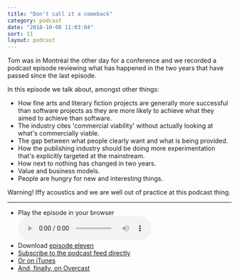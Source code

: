 ```yaml
---
title: "Don't call it a comeback"
category: podcast
date: "2018-10-08 11:03:04"
sort: 11
layout: podcast
---
```


Tom was in Montréal the other day for a conference and we recorded a podcast episode reviewing what has happened in the two years that have passed since the last episode.

In this episode we talk about, amongst other things: 

* How fine arts and literary fiction projects are generally more successful than software projects as they are more likely to achieve what they aimed to achieve than software.
* The industry cites 'commercial viability' without actually looking at what's commercially viable.
* The gap between what people clearly want and what is being provided.
* How the publishing industry should be doing more experimentation that's explicitly targeted at the mainstream.
* How next to nothing has changed in two years.
* Value and business models.
* People are hungry for new and interesting things.

Warning! Iffy acoustics and we are well out of practice at this podcast thing. 

***

* <label for="episode-11">Play the episode in your browser</label><br><audio id="episode-11" controls src="/podcast/thisisnotthefutureofthebook-episode11.mp3" preload="metadata">Your browser does not support the <code>audio</code> element.</audio>
* Download <a href="http://thisisnotabook.baldurbjarnason.com/podcast/thisisnotthefutureofthebook-episode11.mp3" target="_blank">episode eleven</a>
* [Subscribe to the podcast feed directly](http://feedpress.me/thissnotthefutureofthebook)
* [Or on iTunes](https://itunes.apple.com/gb/podcast/this-is-not-future-book/id1038121104)
* <a href="https://overcast.fm/itunes1038121104/this-is-not-the-future-of-the-book">And, finally, on Overcast</a>
